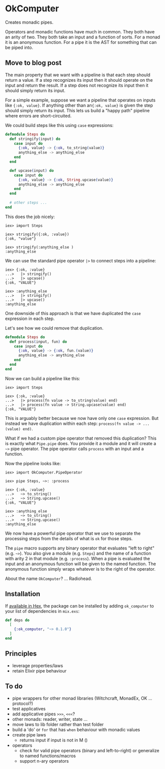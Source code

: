 # OkComputer
Creates monadic pipes.

Operators and monadic functions have much in common. They both have an arity of two. They both take an input
and a function of sorts. For a monad it is an anonymous function. For a pipe it is the AST for something that
can be piped into.

## Move to blog post
The main property that we want with a pipeline is that each step should return a value.
If a step recognizes its input then it should operate on the input and return the result.
If a step does not recognize its input then it should simply return its input.

For a simple example, suppose we want a pipeline that operates on inputs like `{:ok, value}`.
If anything other than an`{:ok, value}` is given the step should simply return its input.
This lets us build a "happy path" pipeline where errors are short-circuited.

We could build steps like this using `case` expressions:

```elixir
defmodule Steps do
  def stringify(input) do
    case input do
      {:ok, value} -> {:ok, to_string(value)}
      anything_else -> anything_else
    end
  end

  def upcase(input) do
    case input do
      {:ok, value} -> {:ok, String.upcase(value)}
      anything_else -> anything_else
    end
  end
  
  # other steps ...
end
```

This does the job nicely:

    iex> import Steps

    iex> stringify({:ok, :value})
    {:ok, "value"}

    iex> stringify(:anything_else )
    :anything_else

We can use the standard pipe operator `|>` to connect steps into a pipeline:

    iex> {:ok, :value}
    ...>   |> stringify()
    ...>   |> upcase()
    {:ok, "VALUE"}
    
    iex> :anything_else
    ...>   |> stringify()
    ...>   |> upcase()
    :anything_else

One downside of this approach is that we have duplicated the `case` expression in each step.

Let's see how we could remove that duplication.
 
```elixir
defmodule Steps do
  def process(input, fun) do
    case input do
      {:ok, value} -> {:ok, fun.(value)}
      anything_else -> anything_else
    end
  end
end
```
Now we can build a pipeline like this:

    iex> import Steps
    
    iex> {:ok, :value} 
    ...>   |> process(fn value -> to_string(value) end)
    ...>   |> process(fn value -> String.upcase(value) end)
    {:ok, "VALUE"}
    
This is arguably better because we now have only one `case` expression.
But instead we have duplication within each step: `process(fn value -> ...(value) end)`.

What if we had a custom pipe operator that removed this duplication?
This is exactly what `Pipe.pipe` does.
You provide it a module and it will create a `~>` pipe operator.
The pipe operator calls `process` with an input and a function.

Now the pipeline looks like:

    iex> import OkComputer.PipeOperator

    iex> pipe Steps, ~>: :process
     
    iex> {:ok, :value} 
    ...>   ~> to_string()
    ...>   ~> String.upcase()
    {:ok, "VALUE"}
     
    iex> :anything_else 
    ...>   ~> to_string()
    ...>   ~> String.upcase()
    :anything_else
 
We now have a powerful pipe operator that we use to separate the processing steps
from the details of what is `ok` for those steps.

The `pipe` macro supports any binary operator that evaluates "left to right" (e.g. `~>`).
You also give a module (e.g. `Steps`) and the name of a function with arity 2 in that module (e.g. `:process`).
When a pipe is evaluated the input and an anonymous function will be given to the named function.
The anonymous function simply wraps whatever is to the right of the operator.

About the name `OkComputer`? ... Radiohead.

## Installation

If [available in Hex](https://hex.pm/docs/publish), the package can be installed
by adding `ok_computer` to your list of dependencies in `mix.exs`:

```elixir
def deps do
  [
    {:ok_computer, "~> 0.1.0"}
  ]
end
```

## Principles
- leverage properties/laws
- retain Elixir pipe behaviour

## To do
- pipe wrappers for other monad libraries (Witchcraft, MonadEx, OK ... protocol?)
- test applicatives
- add applicative pipes `>>>`, `<<<`?
- other monads: reader, writer, state ...
- move laws to lib folder rather than test folder
- build a 'do' or `for` that has `when` behaviour with monadic values
- create pipe laws
  - returns input if input is not in M ()
- operators
  - check for valid pipe operators (binary and left-to-right) or generalize to named functions/macros
  - support n-ary operators
